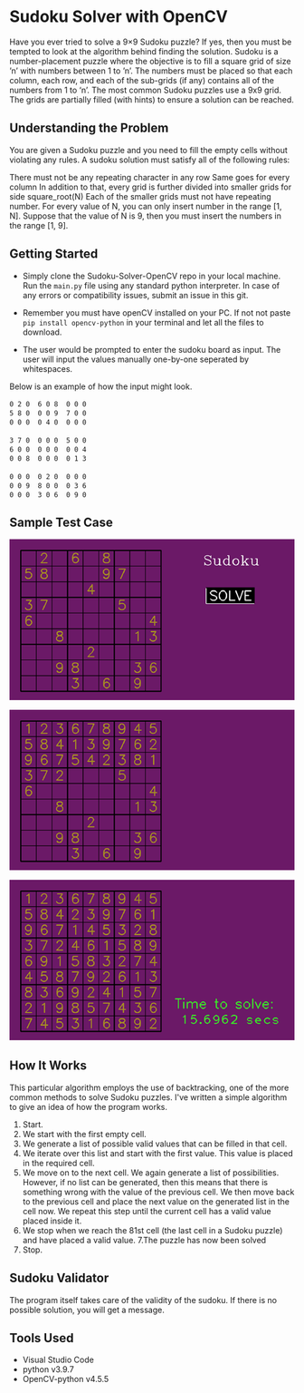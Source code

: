 # Sudoku Solver with OpenCV

Have you ever tried to solve a 9×9 Sudoku puzzle? If yes, then you must be tempted to look at the algorithm behind finding the solution. Sudoku is a number-placement puzzle where the objective is to fill a square grid of size ’n’ with numbers between 1 to ’n’. The numbers must be placed so that each column, each row, and each of the sub-grids (if any) contains all of the numbers from 1 to ‘n’. The most common Sudoku puzzles use a 9x9 grid. The grids are partially filled (with hints) to ensure a solution can be reached.

## Understanding the Problem

You are given a Sudoku puzzle and you need to fill the empty cells without violating any rules. A sudoku solution must satisfy all of the following rules:

There must not be any repeating character in any row
Same goes for every column
In addition to that, every grid is further divided into smaller grids for side square_root(N)
Each of the smaller grids must not have repeating number.
For every value of N, you can only insert number in the range [1, N]. Suppose that the value of N is 9, then you must insert the numbers in the range [1, 9].

## Getting Started

- Simply clone the Sudoku-Solver-OpenCV repo in your local machine. Run the ```main.py``` file using any standard python interpreter. In case of any errors or compatibility issues, submit an issue in this git.

- Remember you must have openCV installed on your PC. If not not paste ```pip install opencv-python``` in your terminal and let all the files to download.

- The user would be prompted to enter the sudoku board as input. The user will input the values manually one-by-one seperated by whitespaces.

Below is an example of how the input might look.

```
0 2 0  6 0 8  0 0 0
5 8 0  0 0 9  7 0 0
0 0 0  0 4 0  0 0 0

3 7 0  0 0 0  5 0 0
6 0 0  0 0 0  0 0 4
0 0 8  0 0 0  0 1 3

0 0 0  0 2 0  0 0 0
0 0 9  8 0 0  0 3 6
0 0 0  3 0 6  0 9 0
```
## Sample Test Case

![](Sudoku-Solver-1.png)

![](Sudoku-Solver-2.png)

![](Sudoku-Solver-3.png)

## How It Works

This particular algorithm employs the use of backtracking, one of the more common methods to solve Sudoku puzzles. I've written a simple algorithm to give an idea of how the program works.

1. Start.
2. We start with the first empty cell.
3. We generate a list of possible valid values that can be filled in that cell.
4. We iterate over this list and start with the first value. This value is placed in the required cell.
5. We move on to the next cell. We again generate a list of possibilities. However, if no list can be generated, then this means that there is something wrong with the value of the previous cell. We then move back to the previous cell and place the next value on the generated list in the cell now. We repeat this step until the current cell has a valid value placed inside it.
6. We stop when we reach the 81st cell (the last cell in a Sudoku puzzle) and have placed a valid value.
7.The puzzle has now been solved
8. Stop.

## Sudoku Validator

The program itself takes care of the validity of the sudoku. If there is no possible solution, you will get a message.

## Tools Used

- Visual Studio Code
- python v3.9.7
- OpenCV-python v4.5.5